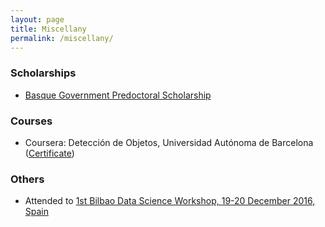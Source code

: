 ```yaml
---
layout: page
title: Miscellany
permalink: /miscellany/
---
```


### Scholarships

* [Basque Government Predoctoral Scholarship](https://morelab.deusto.es/news/view/new-predoctoral-grants-for-morelab-members/)

### Courses

* Coursera: Detección de Objetos, Universidad Autónoma de Barcelona ([Certificate](https://www.coursera.org/account/accomplishments/certificate/4V84PU57G494))

### Others

* Attended to [1st Bilbao Data Science Workshop, 19-20 December 2016, Spain](http://www.bcamath.org/es/workshops/bidas2016/general)
